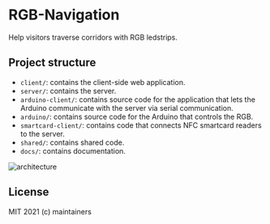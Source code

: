 # RGB-Navigation

Help visitors traverse corridors with RGB ledstrips.

## Project structure

-   `client/`: contains the client-side web application.
-   `server/`: contains the server.
-   `arduino-client/`: contains source code for the application that lets the Arduino communicate with the server via serial communication.
-   `arduino/`: contains source code for the Arduino that controls the RGB.
-   `smartcard-client/`: contains code that connects NFC smartcard readers to the server.
-   `shared/`: contains shared code.
-   `docs/`: contains documentation.

![architecture](https://git.ikdoeict.be/stijn.rogiest/rgb-navigation/-/raw/master/docs/architecture.png)

## License

MIT 2021 (c) maintainers
